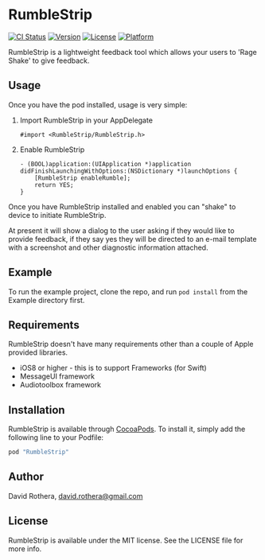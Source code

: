 # RumbleStrip

[![CI Status](http://img.shields.io/travis/davidrothera/RumbleStrip.svg?style=flat)](https://travis-ci.org/davidrothera/RumbleStrip)
[![Version](https://img.shields.io/cocoapods/v/RumbleStrip.svg?style=flat)](http://cocoapods.org/pods/RumbleStrip)
[![License](https://img.shields.io/cocoapods/l/RumbleStrip.svg?style=flat)](http://cocoapods.org/pods/RumbleStrip)
[![Platform](https://img.shields.io/cocoapods/p/RumbleStrip.svg?style=flat)](http://cocoapods.org/pods/RumbleStrip)

RumbleStrip is a lightweight feedback tool which allows your users to 'Rage Shake' to give feedback.

## Usage

Once you have the pod installed, usage is very simple:

1. Import RumbleStrip in your AppDelegate

   ```obj-c
   #import <RumbleStrip/RumbleStrip.h>
   ```
2. Enable RumbleStrip

   ```obj-c
   - (BOOL)application:(UIApplication *)application didFinishLaunchingWithOptions:(NSDictionary *)launchOptions {
       [RumbleStrip enableRumble];
       return YES;
   }
   ```
   
Once you have RumbleStrip installed and enabled you can "shake" to device to initiate RumbleStrip.

At present it will show a dialog to the user asking if they would like to provide feedback, if they say yes they will be directed to an e-mail template with a screenshot and other diagnostic information attached.

## Example

To run the example project, clone the repo, and run `pod install` from the Example directory first.

## Requirements

RumbleStrip doesn't have many requirements other than a couple of Apple provided libraries.

* iOS8 or higher - this is to support Frameworks (for Swift)
* MessageUI framework
* Audiotoolbox framework

## Installation

RumbleStrip is available through [CocoaPods](http://cocoapods.org). To install
it, simply add the following line to your Podfile:

```ruby
pod "RumbleStrip"
```

## Author

David Rothera, david.rothera@gmail.com

## License

RumbleStrip is available under the MIT license. See the LICENSE file for more info.
